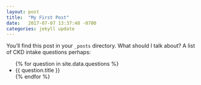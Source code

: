 ```yaml
---
layout: post
title:  "My First Post"
date:   2017-07-07 13:37:48 -0700
categories: jekyll update
---
```

You’ll find this post in your `_posts` directory. What should I talk about? A list of CKD intake questions perhaps:

<ul>
{% for question in site.data.questions %}
  <li>
      {{ question.title }}
  </li>
{% endfor %}
</ul>

